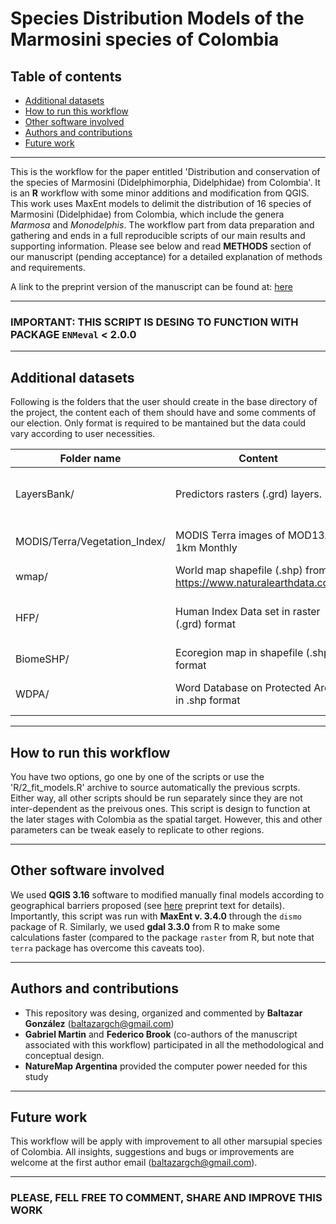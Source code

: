 # Species Distribution Models of the Marmosini species of Colombia

## Table of contents
* [Additional datasets](#additional-datasets)
* [How to run this workflow](#how-to-run-this-workflow)
* [Other software involved](#other-software-involved)
* [Authors and contributions](#authors-and-contributions)
* [Future work](#future-work)

---

This is the workflow for the paper entitled 'Distribution and conservation of the species of Marmosini (Didelphimorphia, Didelphidae) from Colombia'. It is an **R** workflow with some minor additions and modification from QGIS. This work uses MaxEnt models to delimit the distribution of 16 species of Marmosini (Didelphidae) from Colombia, which include the genera *Marmosa* and *Monodelphis*. The workflow part from data preparation and gathering and ends in a full reproducible scripts of our main results and supporting information. Please see below and read **METHODS** section of our manuscript (pending acceptance) for a detailed explanation of methods and requirements. 

A link to the preprint version of the manuscript can be found at: [here](https://doi.org/10.21203/rs.3.rs-557895/v1)

---

### **IMPORTANT:** THIS SCRIPT IS DESING TO FUNCTION WITH PACKAGE `ENMeval` < 2.0.0 

---

## Additional datasets

Following is the folders that the user should create in the base directory of the project, the content each of them should have and some comments of our election. Only format is required to be mantained but the data could vary according to user necessities. 

|Folder name | Content | Comments |
| --- | --- | ---- |
| LayersBank/ | Predictors rasters (.grd) layers. | This layes should be aling in the same origin and extent, and their resolution should be match at ~1 km² |
| MODIS/Terra/Vegetation_Index/ | MODIS Terra images of MOD13A3 1km Monthly | For this data set, we used the year 2000 but people replicating this work could choose any year |
|wmap/ | World map shapefile (.shp) from https://www.naturalearthdata.com/ | We used the 10 m level 0 (country level) data set |
| HFP/ | Human Index Data set in raster (.grd) format | In this case we used a Colombian HFP index for the year 2015 by [Correa Ayram et al. (2020)](https://www.sciencedirect.com/science/article/abs/pii/S1470160X20305677) |
| BiomeSHP/ | Ecoregion map in shapefile (.shp) format | We used the dataset by [Dinerstein et al. (2017)](https://academic.oup.com/bioscience/article/67/6/534/3102935) |
| WDPA/ | Word Database on Protected Areas in .shp format | We used the dataset from February 2021, available at https://www.protectedplanet.net/ |

---

## How to run this workflow
You have two options, go one by one of the scripts or use the 'R/2_fit_models.R' archive to source automatically the previous scrpts. Either way, all other scripts should be run separately since they are not inter-dependent as the preivous ones. This script is design to function at the later stages with Colombia as the spatial target. However, this and other parameters can be tweak easely to replicate to other regions. 

---

## Other software involved
We used **QGIS 3.16** software to modified manually final models according to geographical barriers proposed (see [here](https://doi.org/10.21203/rs.3.rs-557895/v1) preprint text for details). Importantly, this script was run with **MaxEnt v. 3.4.0** through the `dismo` package of R. Similarly, we used **gdal 3.3.0** from R to make some calculations faster (compared to the package `raster` from R, but note that `terra` package has overcome this caveats too). 

---


## Authors and contributions
* This repository was desing, organized and commented by **Baltazar González** (baltazargch@gmail.com)
* **Gabriel Martin** and **Federico Brook** (co-authors of the manuscript associated with this workflow) participated in all the methodological and conceptual design.
* **NatureMap Argentina** provided the computer power needed for this study

---


## Future work
This workflow will be apply with improvement to all other marsupial species of Colombia. All insights, suggestions and bugs or improvements are welcome at the first author email (baltazargch@gmail.com). 

---

### **PLEASE, FELL FREE TO COMMENT, SHARE AND IMPROVE THIS WORK**
